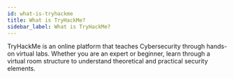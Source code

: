 ```yaml
---
id: what-is-tryhackme
title: What is TryHackMe?
sidebar_label: What is TryHackMe?
---
```


TryHackMe is an online platform that teaches Cybersecurity through hands-on virtual labs. Whether you are an expert or beginner, learn through a virtual room structure to understand theoretical and practical security elements.
